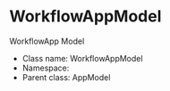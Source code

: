 WorkflowAppModel
===============

WorkflowApp Model




* Class name: WorkflowAppModel
* Namespace: 
* Parent class: AppModel








